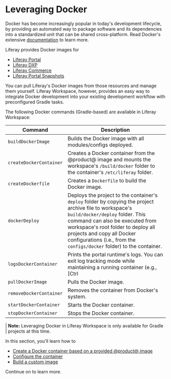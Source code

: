 # Leveraging Docker

Docker has become increasingly popular in today's development lifecycle, by
providing an automated way to package software and its dependencies into
a standardized unit that can be shared cross-platform. Read Docker's extensive
[documentation](https://docs.docker.com/) to learn more.

Liferay provides Docker images for

- [Liferay Portal](https://hub.docker.com/r/liferay/portal)
- [Liferay DXP](https://hub.docker.com/r/liferay/dxp)
- [Liferay Commerce](https://hub.docker.com/r/liferay/commerce)
- [Liferay Portal Snapshots](https://hub.docker.com/r/liferay/portal-snapshot)

You can pull Liferay's Docker images from those resources and manage them
yourself. Liferay Workspace, however, provides an easy way to integrate Docker
development into your existing development workflow with preconfigured Gradle
tasks.

The following Docker commands (Gradle-based) are available in Liferay Workspace:

Command | Description
------- | -------------
`buildDockerImage` | Builds the Docker image with all modules/configs deployed.
`createDockerContainer` | Creates a Docker container from the @product@ image and mounts the workspace's `/build/docker` folder to the container's `/etc/liferay` folder.
`createDockerfile` | Creates a `Dockerfile` to build the Docker image.
`dockerDeploy` | Deploys the project to the container's `deploy` folder by copying the project archive file to workspace's `build/docker/deploy` folder. This command can also be executed from workspace's root folder to deploy all projects and copy all Docker configurations (i.e., from the `configs/docker` folder) to the container.
`logsDockerContainer` | Prints the portal runtime's logs. You can exit log tracking mode while maintaining a running container (e.g., [Ctrl|Command] + C).
`pullDockerImage` | Pulls the Docker image.
`removeDockerContainer` | Removes the container from Docker's system.
`startDockerContainer` | Starts the Docker container.
`stopDockerContainer` | Stops the Docker container.

| **Note:** Leveraging Docker in Liferay Workspace is only available for Gradle
| projects at this time.

In this section, you'll learn how to

- [Create a Docker container based on a provided @product@ image](/docs/reference/7-2/-/knowledge_base/reference/creating-a-product-docker-container)
- [Configure the container](/docs/reference/7-2/-/knowledge_base/reference/configuring-a-docker-container)
- [Build a custom image](/docs/reference/7-2/-/knowledge_base/reference/building-a-custom-product-image)

Continue on to learn more.
